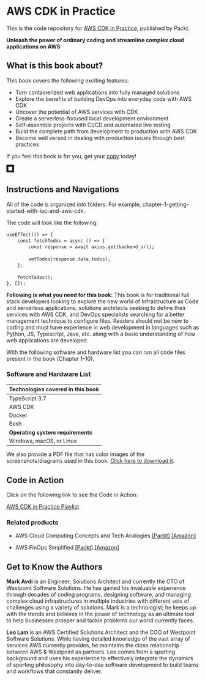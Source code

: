 # AWS CDK in Practice

<a href="https://www.packtpub.com/product/aws-cdk-in-practice/9781801812399?utm_source=github&utm_medium=repository&utm_campaign=9781786461629"><img src="https://content.packt.com/B17802/cover_image_small.jpg" alt="" height="256px" align="right"></a>

This is the code repository for [AWS CDK in Practice](https://www.packtpub.com/product/aws-cdk-in-practice/9781801812399?utm_source=github&utm_medium=repository&utm_campaign=9781786461629), published by Packt.

**Unleash the power of ordinary coding and streamline complex cloud applications on AWS**

## What is this book about?

This book covers the following exciting features:
* Turn containerized web applications into fully managed solutions
* Explore the benefits of building DevOps into everyday code with AWS CDK
* Uncover the potential of AWS services with CDK
* Create a serverless-focused local development environment
* Self-assemble projects with CI/CD and automated live testing
* Build the complete path from development to production with AWS CDK
* Become well versed in dealing with production issues through best practices

If you feel this book is for you, get your [copy](https://www.amazon.com/dp/180181239X) today!

<a href="https://www.packtpub.com/?utm_source=github&utm_medium=banner&utm_campaign=GitHubBanner"><img src="https://raw.githubusercontent.com/PacktPublishing/GitHub/master/GitHub.png" 
alt="https://www.packtpub.com/" border="5" /></a>

## Instructions and Navigations
All of the code is organized into folders. For example, chapter-1-getting-started-with-iac-and-aws-cdk.

The code will look like the following:
```
useEffect(() => {
	const fetchTodos = async () => {
		const response = await axios.get(backend_url);
		
		setTodos(response.data.todos);
	};
	
	fetchTodos();
}, []);
```

**Following is what you need for this book:**
This book is for traditional full stack developers looking to explore the new world of Infrastructure as Code and serverless applications, solutions architects seeking to define their services with AWS CDK, and DevOps specialists searching for a better management technique to configure files. Readers should not be new to coding and must have experience in web development in languages such as Python, JS, Typescript, Java, etc. along with a basic understanding of how web applications are developed.

With the following software and hardware list you can run all code files present in the book (Chapter 1-10).
### Software and Hardware List
| Technologies covered in this book |
| ------------------------------------ |
| TypeScript 3.7 |
| AWS CDK |
| Docker |
| Bash |
| <b>Operating system requirements</b> |
| Windows, macOS, or Linux |

We also provide a PDF file that has color images of the screenshots/diagrams used in this book. [Click here to download it]( https://packt.link/EQ3qe).

## Code in Action

Click on the following link to see the Code in Action:

[AWS CDK in Practice Playlist](https://www.youtube.com/playlist?list=PLeLcvrwLe187CchI_3zTtZCAh3TSkXx1I)

### Related products
* AWS Cloud Computing Concepts and Tech Analogies [[Packt]](https://www.packtpub.com/product/aws-cloud-computing-concepts-and-tech-analogies/9781804611425?utm_source=github&utm_medium=repository&utm_campaign=9781804611425) [[Amazon]](https://www.amazon.com/dp/1804611425)

* AWS FinOps Simplified [[Packt]](https://www.packtpub.com/product/aws-finops-simplified/9781803247236?utm_source=github&utm_medium=repository&utm_campaign=9781803247236) [[Amazon]](https://www.amazon.com/dp/1803247231)

## Get to Know the Authors
**Mark Avdi**
is an Engineer, Solutions Architect and currently the CTO of Westpoint Software Solutions. He has gained his invaluable experience through decades of coding programs, designing software, and managing complex cloud infrastructures in multiple industries with different sets of challenges using a variety of solutions. Mark is a technologist; he keeps up with the trends and believes in the power of technology as an ultimate tool to help businesses prosper and tackle problems our world currently faces.

**Leo Lam**
is an AWS Certified Solutions Architect and the COO of Westpoint Software Solutions. While having detailed knowledge of the vast array of services AWS currently provides, he maintains the close relationship between AWS & Westpoint as partners. Leo comes from a sporting background and uses his experience to effectively integrate the dynamics of sporting philosophy into day-to-day software development to build teams and workflows that constantly deliver.
